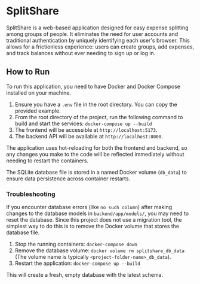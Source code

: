 # SplitShare

SplitShare is a web-based application designed for easy expense splitting among groups of people. It eliminates the need for user accounts and traditional authentication by uniquely identifying each user's browser. This allows for a frictionless experience: users can create groups, add expenses, and track balances without ever needing to sign up or log in.

## How to Run

To run this application, you need to have Docker and Docker Compose installed on your machine.

1.  Ensure you have a `.env` file in the root directory. You can copy the provided example.
2.  From the root directory of the project, run the following command to build and start the services:
    `docker-compose up --build`
3.  The frontend will be accessible at `http://localhost:5173`.
4.  The backend API will be available at `http://localhost:8000`.

The application uses hot-reloading for both the frontend and backend, so any changes you make to the code will be reflected immediately without needing to restart the containers.

The SQLite database file is stored in a named Docker volume (`db_data`) to ensure data persistence across container restarts.

### Troubleshooting

If you encounter database errors (like `no such column`) after making changes to the database models in `backend/app/models/`, you may need to reset the database. Since this project does not use a migration tool, the simplest way to do this is to remove the Docker volume that stores the database file.

1.  Stop the running containers: `docker-compose down`
2.  Remove the database volume: `docker volume rm splitshare_db_data` (The volume name is typically `<project-folder-name>_db_data`).
3.  Restart the application: `docker-compose up --build`

This will create a fresh, empty database with the latest schema.
